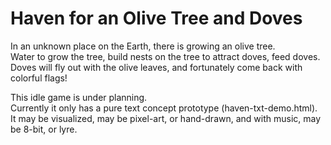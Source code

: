 # Haven for an Olive Tree and Doves

In an unknown place on the Earth, there is growing an olive tree.  
Water to grow the tree, build nests on the tree​ to attract doves, feed doves.  
Doves will fly out with the olive leaves, and fortunately come back with colorful flags!  

This idle game is under planning.  
Currently it only has a pure text concept prototype (haven-txt-demo.html).  
It may be visualized, may be pixel-art, or hand-drawn, and with music, may be 8-bit, or lyre.  
